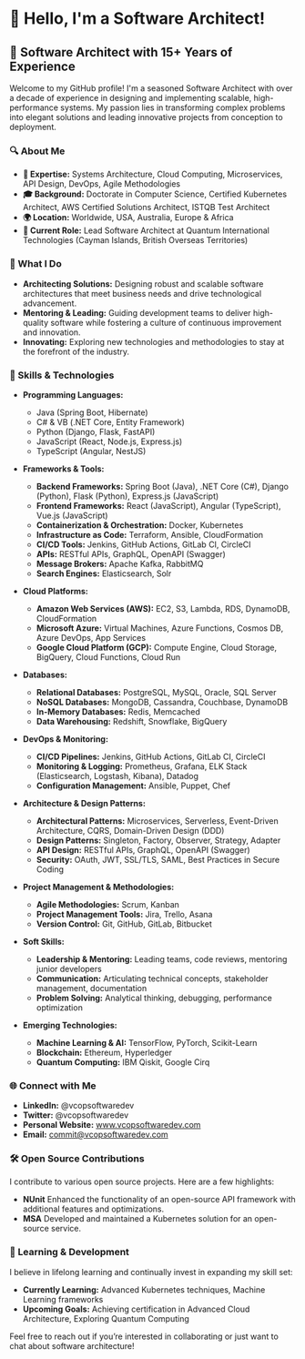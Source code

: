 # 👋 Hello, I'm a Software Architect!

## 🌟 Software Architect with 15+ Years of Experience

Welcome to my GitHub profile! I'm a seasoned Software Architect with over a decade of experience in designing and implementing scalable, high-performance systems. My passion lies in transforming complex problems into elegant solutions and leading innovative projects from conception to deployment.

### 🔍 About Me

- **🔧 Expertise:** Systems Architecture, Cloud Computing, Microservices, API Design, DevOps, Agile Methodologies
- **🎓 Background:** Doctorate in Computer Science, Certified Kubernetes Architect, AWS Certified Solutions Architect, ISTQB Test Architect
- **🌍 Location:** Worldwide, USA, Australia, Europe & Africa
- **💼 Current Role:** Lead Software Architect at Quantum International Technologies (Cayman Islands, British Overseas Territories)

### 🚀 What I Do

- **Architecting Solutions:** Designing robust and scalable software architectures that meet business needs and drive technological advancement.
- **Mentoring & Leading:** Guiding development teams to deliver high-quality software while fostering a culture of continuous improvement and innovation.
- **Innovating:** Exploring new technologies and methodologies to stay at the forefront of the industry.

### 🔨 Skills & Technologies

- **Programming Languages:**
  - Java (Spring Boot, Hibernate)
  - C# & VB (.NET Core, Entity Framework)
  - Python (Django, Flask, FastAPI)
  - JavaScript (React, Node.js, Express.js)
  - TypeScript (Angular, NestJS)

- **Frameworks & Tools:**
  - **Backend Frameworks:** Spring Boot (Java), .NET Core (C#), Django (Python), Flask (Python), Express.js (JavaScript)
  - **Frontend Frameworks:** React (JavaScript), Angular (TypeScript), Vue.js (JavaScript)
  - **Containerization & Orchestration:** Docker, Kubernetes
  - **Infrastructure as Code:** Terraform, Ansible, CloudFormation
  - **CI/CD Tools:** Jenkins, GitHub Actions, GitLab CI, CircleCI
  - **APIs:** RESTful APIs, GraphQL, OpenAPI (Swagger)
  - **Message Brokers:** Apache Kafka, RabbitMQ
  - **Search Engines:** Elasticsearch, Solr

- **Cloud Platforms:**
  - **Amazon Web Services (AWS):** EC2, S3, Lambda, RDS, DynamoDB, CloudFormation
  - **Microsoft Azure:** Virtual Machines, Azure Functions, Cosmos DB, Azure DevOps, App Services
  - **Google Cloud Platform (GCP):** Compute Engine, Cloud Storage, BigQuery, Cloud Functions, Cloud Run

- **Databases:**
  - **Relational Databases:** PostgreSQL, MySQL, Oracle, SQL Server
  - **NoSQL Databases:** MongoDB, Cassandra, Couchbase, DynamoDB
  - **In-Memory Databases:** Redis, Memcached
  - **Data Warehousing:** Redshift, Snowflake, BigQuery

- **DevOps & Monitoring:**
  - **CI/CD Pipelines:** Jenkins, GitHub Actions, GitLab CI, CircleCI
  - **Monitoring & Logging:** Prometheus, Grafana, ELK Stack (Elasticsearch, Logstash, Kibana), Datadog
  - **Configuration Management:** Ansible, Puppet, Chef

- **Architecture & Design Patterns:**
  - **Architectural Patterns:** Microservices, Serverless, Event-Driven Architecture, CQRS, Domain-Driven Design (DDD)
  - **Design Patterns:** Singleton, Factory, Observer, Strategy, Adapter
  - **API Design:** RESTful APIs, GraphQL, OpenAPI (Swagger)
  - **Security:** OAuth, JWT, SSL/TLS, SAML, Best Practices in Secure Coding

- **Project Management & Methodologies:**
  - **Agile Methodologies:** Scrum, Kanban
  - **Project Management Tools:** Jira, Trello, Asana
  - **Version Control:** Git, GitHub, GitLab, Bitbucket

- **Soft Skills:**
  - **Leadership & Mentoring:** Leading teams, code reviews, mentoring junior developers
  - **Communication:** Articulating technical concepts, stakeholder management, documentation
  - **Problem Solving:** Analytical thinking, debugging, performance optimization

- **Emerging Technologies:**
  - **Machine Learning & AI:** TensorFlow, PyTorch, Scikit-Learn
  - **Blockchain:** Ethereum, Hyperledger
  - **Quantum Computing:** IBM Qiskit, Google Cirq

### 🌐 Connect with Me

- **LinkedIn:** @vcopsoftwaredev
- **Twitter:** @vcopsoftwaredev
- **Personal Website:** www.vcopsoftwaredev.com
- **Email:** commit@vcopsoftwaredev.com

### 🛠️ Open Source Contributions

I contribute to various open source projects. Here are a few highlights:
- **NUnit** Enhanced the functionality of an open-source API framework with additional features and optimizations.
- **MSA** Developed and maintained a Kubernetes solution for an open-source service.

### 🌱 Learning & Development

I believe in lifelong learning and continually invest in expanding my skill set:
- **Currently Learning:** Advanced Kubernetes techniques, Machine Learning frameworks
- **Upcoming Goals:** Achieving certification in Advanced Cloud Architecture, Exploring Quantum Computing

Feel free to reach out if you’re interested in collaborating or just want to chat about software architecture!
